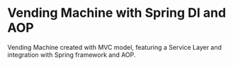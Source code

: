 # Vending Machine with Spring DI and AOP
 Vending Machine created with MVC model, featuring a Service Layer and integration with Spring framework and AOP.
